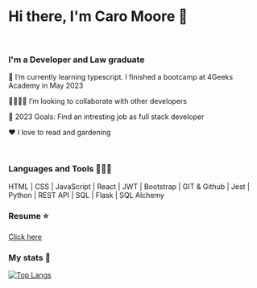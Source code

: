 # Hi there, I'm Caro Moore 👋 
&nbsp;

### I'm a Developer and Law graduate
  <p>🌱 I’m currently learning typescript. I finished a bootcamp at 4Geeks Academy in May 2023</p>
  <p>🤜🏾🤛🏻 I’m looking to collaborate with other developers</p>
  <p>🎯 2023 Goals: Find an intresting job as full stack developer</p>
  <p>❤️ I love to read and gardening</p>
  &nbsp;

### Languages and Tools 👩🏻‍🔧

HTML | CSS | JavaScript | React | JWT |
Bootstrap | GIT & Github | Jest | Python |
REST API | SQL | Flask | SQL Alchemy
&nbsp;

### Resume ⭐
<a href="https://drive.google.com/file/d/1l4Ygr2DQHZcvHhFVrncIdw8y_DEou_xM/view?usp=share_link">Click here</a>

### My stats 🚀

[![Top Langs](https://github-readme-stats.vercel.app/api/top-langs/?username=CacoMoore)](https://github.com/cacomoore/github-readme-stats)



